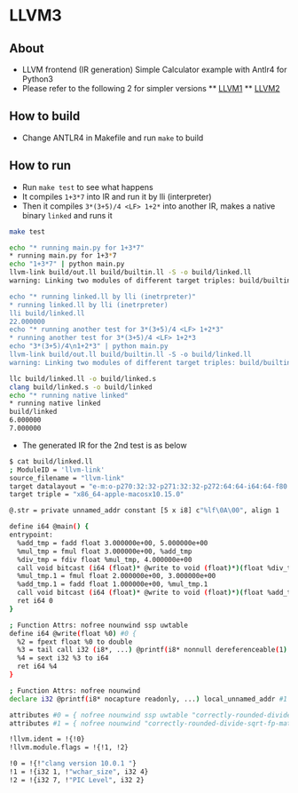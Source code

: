 # LLVM3

## About

* LLVM frontend (IR generation) Simple Calculator example with Antlr4 for Python3
* Please refer to the following 2 for simpler versions
** [LLVM1](https://github.com/sokoide/llvm1)
** [LLVM2](https://github.com/sokoide/llvm2)


## How to build

* Change ANTLR4 in Makefile and run `make` to build

## How to run

* Run `make test` to see what happens
* It compiles `1+3*7` into IR and run it by lli (interpreter)
* Then it compiles `3*(3+5)/4 <LF> 1+2*` into another IR, makes a native binary `linked` and runs it

```sh
make test

echo "* running main.py for 1+3*7"
* running main.py for 1+3*7
echo "1+3*7" | python main.py
llvm-link build/out.ll build/builtin.ll -S -o build/linked.ll
warning: Linking two modules of different target triples: build/builtin.ll' is 'x86_64-apple-macosx10.15.0' whereas 'llvm-link' is 'unknown-unknown-unknown'

echo "* running linked.ll by lli (inetrpreter)"
* running linked.ll by lli (inetrpreter)
lli build/linked.ll
22.000000
echo "* running another test for 3*(3+5)/4 <LF> 1+2*3"
* running another test for 3*(3+5)/4 <LF> 1+2*3
echo "3*(3+5)/4\n1+2*3" | python main.py
llvm-link build/out.ll build/builtin.ll -S -o build/linked.ll
warning: Linking two modules of different target triples: build/builtin.ll' is 'x86_64-apple-macosx10.15.0' whereas 'llvm-link' is 'unknown-unknown-unknown'

llc build/linked.ll -o build/linked.s
clang build/linked.s -o build/linked
echo "* running native linked"
* running native linked
build/linked
6.000000
7.000000
```

* The generated IR for the 2nd test is as below

```sh
$ cat build/linked.ll
; ModuleID = 'llvm-link'
source_filename = "llvm-link"
target datalayout = "e-m:o-p270:32:32-p271:32:32-p272:64:64-i64:64-f80:128-n8:16:32:64-S128"
target triple = "x86_64-apple-macosx10.15.0"

@.str = private unnamed_addr constant [5 x i8] c"%lf\0A\00", align 1

define i64 @main() {
entrypoint:
  %add_tmp = fadd float 3.000000e+00, 5.000000e+00
  %mul_tmp = fmul float 3.000000e+00, %add_tmp
  %div_tmp = fdiv float %mul_tmp, 4.000000e+00
  call void bitcast (i64 (float)* @write to void (float)*)(float %div_tmp)
  %mul_tmp.1 = fmul float 2.000000e+00, 3.000000e+00
  %add_tmp.1 = fadd float 1.000000e+00, %mul_tmp.1
  call void bitcast (i64 (float)* @write to void (float)*)(float %add_tmp.1)
  ret i64 0
}

; Function Attrs: nofree nounwind ssp uwtable
define i64 @write(float %0) #0 {
  %2 = fpext float %0 to double
  %3 = tail call i32 (i8*, ...) @printf(i8* nonnull dereferenceable(1) getelementptr inbounds ([5 x i8], [5 x i8]* @.str, i64 0, i64 0), double %2)
  %4 = sext i32 %3 to i64
  ret i64 %4
}

; Function Attrs: nofree nounwind
declare i32 @printf(i8* nocapture readonly, ...) local_unnamed_addr #1

attributes #0 = { nofree nounwind ssp uwtable "correctly-rounded-divide-sqrt-fp-math"="false" "disable-tail-calls"="false" "frame-pointer"="all" "less-precise-fpmad"="false" "min-legal-vector-width"="0" "no-infs-fp-math"="false" "no-jump-tables"="false" "no-nans-fp-math"="false" "no-signed-zeros-fp-math"="false" "no-trapping-math"="false" "stack-protector-buffer-size"="8" "target-cpu"="penryn" "target-features"="+cx16,+cx8,+fxsr,+mmx,+sahf,+sse,+sse2,+sse3,+sse4.1,+ssse3,+x87" "unsafe-fp-math"="false" "use-soft-float"="false" }
attributes #1 = { nofree nounwind "correctly-rounded-divide-sqrt-fp-math"="false" "disable-tail-calls"="false" "frame-pointer"="all" "less-precise-fpmad"="false" "no-infs-fp-math"="false" "no-nans-fp-math"="false" "no-signed-zeros-fp-math"="false" "no-trapping-math"="false" "stack-protector-buffer-size"="8" "target-cpu"="penryn" "target-features"="+cx16,+cx8,+fxsr,+mmx,+sahf,+sse,+sse2,+sse3,+sse4.1,+ssse3,+x87" "unsafe-fp-math"="false" "use-soft-float"="false" }

!llvm.ident = !{!0}
!llvm.module.flags = !{!1, !2}

!0 = !{!"clang version 10.0.1 "}
!1 = !{i32 1, !"wchar_size", i32 4}
!2 = !{i32 7, !"PIC Level", i32 2}
```
